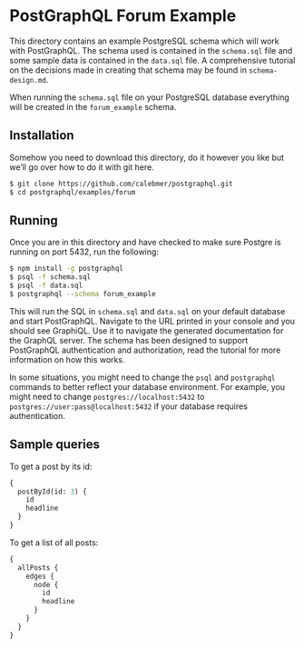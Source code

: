 # PostGraphQL Forum Example
This directory contains an example PostgreSQL schema which will work with PostGraphQL. The schema used is contained in the `schema.sql` file and some sample data is contained in the `data.sql` file. A comprehensive tutorial on the decisions made in creating that schema may be found in `schema-design.md`.

When running the `schema.sql` file on your PostgreSQL database everything will be created in the `forum_example` schema.

## Installation
Somehow you need to download this directory, do it however you like but we’ll go over how to do it with git here.

```bash
$ git clone https://github.com/calebmer/postgraphql.git
$ cd postgraphql/examples/forum
```

## Running
Once you are in this directory and have checked to make sure Postgre is running on port 5432, run the following:

```bash
$ npm install -g postgraphql
$ psql -f schema.sql
$ psql -f data.sql
$ postgraphql --schema forum_example
```

This will run the SQL in `schema.sql` and `data.sql` on your default database and start PostGraphQL. Navigate to the URL printed in your console and you should see GraphiQL. Use it to navigate the generated documentation for the GraphQL server. The schema has been designed to support PostGraphQL authentication and authorization, read the tutorial for more information on how this works.

In some situations, you might need to change the `psql` and `postgraphql` commands to better reflect your database environment. For example, you might need to change `postgres://localhost:5432` to `postgres://user:pass@localhost:5432` if your database requires authentication.

## Sample queries
To get a post by its id:

```graphql
{
  postById(id: 3) {
    id
    headline
  }
}
```

To get a list of all posts:

```graphql
{
  allPosts {
    edges {
      node {
        id
        headline
      }
    }
  }
}
```
